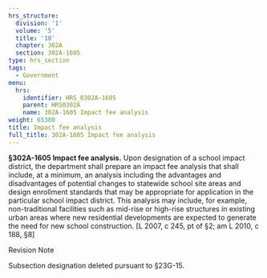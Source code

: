 ```yaml
---
hrs_structure:
  division: '1'
  volume: '5'
  title: '18'
  chapter: 302A
  section: 302A-1605
type: hrs_section
tags:
  - Government
menu:
  hrs:
    identifier: HRS_0302A-1605
    parent: HRS0302A
    name: 302A-1605 Impact fee analysis
weight: 65380
title: Impact fee analysis
full_title: 302A-1605 Impact fee analysis
---
```

**§302A-1605 Impact fee analysis.** Upon designation of a school impact district, the department shall prepare an impact fee analysis that shall include, at a minimum, an analysis including the advantages and disadvantages of potential changes to statewide school site areas and design enrollment standards that may be appropriate for application in the particular school impact district. This analysis may include, for example, non-traditional facilities such as mid-rise or high-rise structures in existing urban areas where new residential developments are expected to generate the need for new school construction. [L 2007, c 245, pt of §2; am L 2010, c 188, §8]

Revision Note

Subsection designation deleted pursuant to §23G-15.